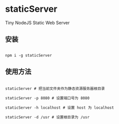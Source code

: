 # staticServer
Tiny NodeJS Static Web Server

## 安装

```

npm i -g staticServer

```

## 使用方法

```

staticServer # 把当前文件夹作为静态资源服务器根目录

staticServer -p 8080 # 设置端口号为 8080

staticServer -h localhost # 设置 host 为 localhost

staticServer -d /usr # 设置根目录为 /usr
```